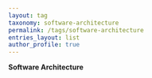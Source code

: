 ```yaml
---
layout: tag
taxonomy: software-architecture
permalink: /tags/software-architecture
entries_layout: list
author_profile: true
---
```

**Software Architecture**